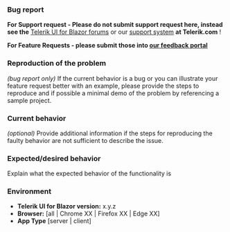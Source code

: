 ### Bug report

**For Support request - Please do not submit support request here, instead see the** [Telerik UI for Blazor forums](https://www.telerik.com/forums/blazor) or our [support system](http://www.telerik.com/support) **at Telerik.com** !

**For Feature Requests - please submit those into [our feedback portal](https://www.telerik.com/support/feedback)**

### Reproduction of the problem
_(bug report only)_
If the current behavior is a bug or you can illustrate your feature request better with an example, please provide the steps to reproduce and if possible a minimal demo of the problem by referencing a sample project.

### Current behavior
_(optional)_
Provide additional information if the steps for reproducing the faulty behavior are not sufficient to describe the issue.

### Expected/desired behavior
Explain what the expected behavior of the functionality is

### Environment

* **Telerik UI for Blazor version:** x.y.z
* **Browser:** [all | Chrome XX | Firefox XX | Edge XX]
* **App Type** [server | client]
